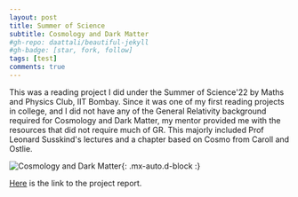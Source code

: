 ```yaml
---
layout: post
title: Summer of Science 
subtitle: Cosmology and Dark Matter
#gh-repo: daattali/beautiful-jekyll
#gh-badge: [star, fork, follow]
tags: [test]
comments: true
---
```


This was a reading project I did under the Summer of Science'22 by Maths and Physics Club, IIT Bombay. Since it was one of my first reading projects in college, and I did not have any of the General Relativity background required for Cosmology and Dark Matter, my mentor provided me with the resources that did not require much of GR. This majorly included Prof Leonard Susskind's lectures and a chapter based on Cosmo from Caroll and Ostlie.


![Cosmology and Dark Matter](https://upload.wikimedia.org/wikipedia/commons/6/6f/CMB_Timeline300_no_WMAP.jpg){: .mx-auto.d-block :}

[Here](https://drive.google.com/file/d/1roZ2GMOIHW42txlQRQoQVf9ipJE0GoyK/view?usp=share_link) is the link to the project report.

